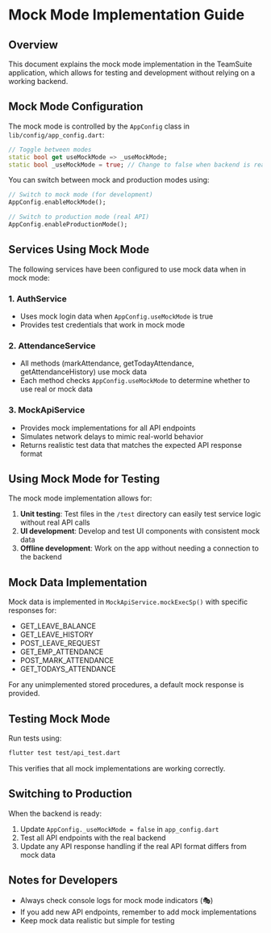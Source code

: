 # Mock Mode Implementation Guide

## Overview

This document explains the mock mode implementation in the TeamSuite application, which allows for testing and development without relying on a working backend.

## Mock Mode Configuration

The mock mode is controlled by the `AppConfig` class in `lib/config/app_config.dart`:

```dart
// Toggle between modes
static bool get useMockMode => _useMockMode;
static bool _useMockMode = true; // Change to false when backend is ready
```

You can switch between mock and production modes using:

```dart
// Switch to mock mode (for development)
AppConfig.enableMockMode();

// Switch to production mode (real API)
AppConfig.enableProductionMode();
```

## Services Using Mock Mode

The following services have been configured to use mock data when in mock mode:

### 1. AuthService
- Uses mock login data when `AppConfig.useMockMode` is true
- Provides test credentials that work in mock mode

### 2. AttendanceService
- All methods (markAttendance, getTodayAttendance, getAttendanceHistory) use mock data
- Each method checks `AppConfig.useMockMode` to determine whether to use real or mock data

### 3. MockApiService
- Provides mock implementations for all API endpoints
- Simulates network delays to mimic real-world behavior
- Returns realistic test data that matches the expected API response format

## Using Mock Mode for Testing

The mock mode implementation allows for:

1. **Unit testing**: Test files in the `/test` directory can easily test service logic without real API calls
2. **UI development**: Develop and test UI components with consistent mock data
3. **Offline development**: Work on the app without needing a connection to the backend

## Mock Data Implementation

Mock data is implemented in `MockApiService.mockExecSp()` with specific responses for:

- GET_LEAVE_BALANCE
- GET_LEAVE_HISTORY
- POST_LEAVE_REQUEST
- GET_EMP_ATTENDANCE
- POST_MARK_ATTENDANCE
- GET_TODAYS_ATTENDANCE

For any unimplemented stored procedures, a default mock response is provided.

## Testing Mock Mode

Run tests using:

```bash
flutter test test/api_test.dart
```

This verifies that all mock implementations are working correctly.

## Switching to Production

When the backend is ready:

1. Update `AppConfig._useMockMode = false` in `app_config.dart`
2. Test all API endpoints with the real backend
3. Update any API response handling if the real API format differs from mock data

## Notes for Developers

- Always check console logs for mock mode indicators (🎭)
- If you add new API endpoints, remember to add mock implementations
- Keep mock data realistic but simple for testing
